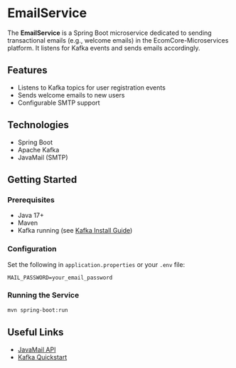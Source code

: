 # EmailService

The **EmailService** is a Spring Boot microservice dedicated to sending transactional emails (e.g., welcome emails) in the EcomCore-Microservices platform. It listens for Kafka events and sends emails accordingly.  

## Features

- Listens to Kafka topics for user registration events
- Sends welcome emails to new users
- Configurable SMTP support

## Technologies

- Spring Boot
- Apache Kafka
- JavaMail (SMTP)

## Getting Started

### Prerequisites

- Java 17+
- Maven
- Kafka running (see [Kafka Install Guide](https://learn.conduktor.io/kafka/how-to-install-apache-kafka-on-windows/))

### Configuration

Set the following in `application.properties` or your `.env` file:

```
MAIL_PASSWORD=your_email_password
```

### Running the Service

```bash
mvn spring-boot:run
```

## Useful Links

- [JavaMail API](https://javaee.github.io/javamail/)
- [Kafka Quickstart](https://learn.conduktor.io/kafka/how-to-install-apache-kafka-on-windows/)
